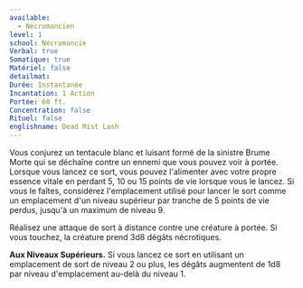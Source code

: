 ```yaml
---
available:
  - Nécromancien
level: 1
school: Nécromancie
Verbal: true
Somatique: true
Matériel: false
detailmat: 
Durée: Instantanée
Incantation: 1 Action
Portée: 60 ft.
Concentration: false
Rituel: false
englishname: Dead Mist Lash
---
```

Vous conjurez un tentacule blanc et luisant formé de la sinistre Brume Morte qui se déchaîne contre un ennemi que vous pouvez voir à portée. Lorsque vous lancez ce sort, vous pouvez l'alimenter avec votre propre essence vitale en perdant 5, 10 ou 15 points de vie lorsque vous le lancez. Si vous le faîtes, considérez l'emplacement utilisé pour lancer le sort comme un emplacement d'un niveau supérieur par tranche de 5 points de vie perdus, jusqu'à un maximum de niveau 9.

Réalisez une attaque de sort à distance contre une créature à portée. Si vous touchez, la créature prend 3d8 dégâts nécrotiques.

__Aux Niveaux Supérieurs.__ Si vous lancez ce sort en utilisant un emplacement de sort de niveau 2 ou plus, les dégâts augmentent de 1d8 par niveau d'emplacement au-delà du niveau 1.
